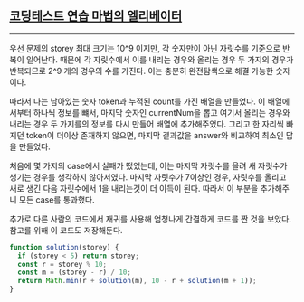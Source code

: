 ## [코딩테스트 연습 마법의 엘리베이터](https://school.programmers.co.kr/learn/courses/30/lessons/148653)

---

우선 문제의 storey 최대 크기는 10^9 이지만, 각 숫자만이 아닌 자릿수를 기준으로 반복이 일어난다. 때문에 각 자릿수에서 이를 내리는 경우와 올리는 경우 두 가지의 경우가 반복되므로 2^9 개의 경우의 수를 가진다. 이는 충분히 완전탐색으로 해결 가능한 숫자이다.

따라서 나는 남아있는 숫자 token과 누적된 count를 가진 배열을 만들었다. 이 배열에서부터 하나씩 정보를 뺴서, 마지막 숫자인 currentNum을 뽑고 여기서 올리는 경우와 내리는 경우 두 가지를의 정보를 다시 만들어 배열에 추가해주었다. 그리고 한 자리씩 빠지던 token이 더이상 존재하지 않으면, 마지막 결과값을 answer와 비교하여 최소인 답을 만들었다.

처음에 몇 가지의 case에서 실패가 떴었는데, 이는 마지막 자릿수를 올려 새 자릿수가 생기는 경우를 생각하지 않아서였다. 마지막 자릿수가 7이상인 경우, 자릿수를 올리고 새로 생긴 다음 자릿수에서 1을 내리는것이 더 이득이 된다. 따라서 이 부분을 추가해주니 모든 case를 통과했다.

추가로 다른 사람의 코드에서 재귀를 사용해 엄청나게 간결하게 코드를 짠 것을 보았다. 참고를 위해 이 코드도 저장해둔다.

```javascript
function solution(storey) {
  if (storey < 5) return storey;
  const r = storey % 10;
  const m = (storey - r) / 10;
  return Math.min(r + solution(m), 10 - r + solution(m + 1));
}
```
